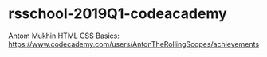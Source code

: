 # rsschool-2019Q1-codeacademy
Antom Mukhin
HTML CSS Basics: https://www.codecademy.com/users/AntonTheRollingScopes/achievements
